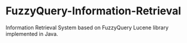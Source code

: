 FuzzyQuery-Information-Retrieval
================================

Information Retrieval System based on FuzzyQuery Lucene library implemented in Java.
